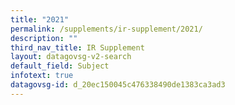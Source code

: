```yaml
---
title: "2021"
permalink: /supplements/ir-supplement/2021/
description: ""
third_nav_title: IR Supplement
layout: datagovsg-v2-search
default_field: Subject
infotext: true
datagovsg-id: d_20ec150045c476338490de1383ca3ad3
---
```

